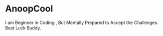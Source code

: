 # AnoopCool
I am Beginner in Coding , But  Mentally Prepared to Accept the Challenges. Best Luck Buddy.
